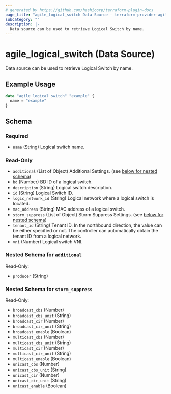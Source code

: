 ```yaml
---
# generated by https://github.com/hashicorp/terraform-plugin-docs
page_title: "agile_logical_switch Data Source - terraform-provider-agile"
subcategory: ""
description: |-
  Data source can be used to retrieve Logical Switch by name.
---
```


# agile_logical_switch (Data Source)

Data source can be used to retrieve Logical Switch by name.

## Example Usage

```terraform
data "agile_logical_switch" "example" {
  name = "example"
}
```

<!-- schema generated by tfplugindocs -->
## Schema

### Required

- `name` (String) Logical switch name.

### Read-Only

- `additional` (List of Object) Additional Settings. (see [below for nested schema](#nestedatt--additional))
- `bd` (Number) BD ID of a logical switch.
- `description` (String) Logical switch description.
- `id` (String) Logical Switch ID.
- `logic_network_id` (String) Logical network where a logical switch is located.
- `mac_address` (String) MAC address of a logical switch.
- `storm_suppress` (List of Object) Storm Suppress Settings. (see [below for nested schema](#nestedatt--storm_suppress))
- `tenant_id` (String) Tenant ID. In the northbound direction, the value can be either specified or not. The controller can automatically obtain the tenant ID from a logical network.
- `vni` (Number) Logical switch VNI.

<a id="nestedatt--additional"></a>
### Nested Schema for `additional`

Read-Only:

- `producer` (String)


<a id="nestedatt--storm_suppress"></a>
### Nested Schema for `storm_suppress`

Read-Only:

- `broadcast_cbs` (Number)
- `broadcast_cbs_unit` (String)
- `broadcast_cir` (Number)
- `broadcast_cir_unit` (String)
- `broadcast_enable` (Boolean)
- `multicast_cbs` (Number)
- `multicast_cbs_unit` (String)
- `multicast_cir` (Number)
- `multicast_cir_unit` (String)
- `multicast_enable` (Boolean)
- `unicast_cbs` (Number)
- `unicast_cbs_unit` (String)
- `unicast_cir` (Number)
- `unicast_cir_unit` (String)
- `unicast_enable` (Boolean)


